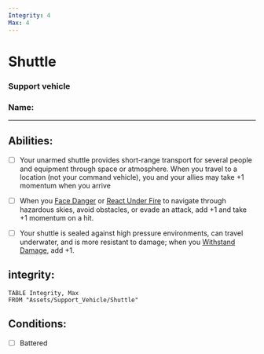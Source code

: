 ```yaml
---
Integrity: 4
Max: 4
---
```

# Shuttle
### Support vehicle
### Name:
<hr>


## Abilities:
- [ ] Your unarmed shuttle provides short-range transport for several people and equipment through space or atmosphere. When you travel to a location (not your command vehicle), you and your allies may take +1 momentum when you arrive

- [ ] When you [Face Danger](5_Moves/Adventure/Face_Danger.md) or [React Under Fire](React_Under_Fire.md) to navigate through hazardous skies, avoid obstacles, or evade an attack, add +1 and take +1 momentum on a hit.

- [ ] Your shuttle is sealed against high pressure environments, can travel underwater, and is more resistant to damage; when you [Withstand Damage](Withstand_Damage.md), add +1.

## integrity:
```dataview
TABLE Integrity, Max
FROM "Assets/Support_Vehicle/Shuttle"
```
## Conditions:
- [ ] Battered
